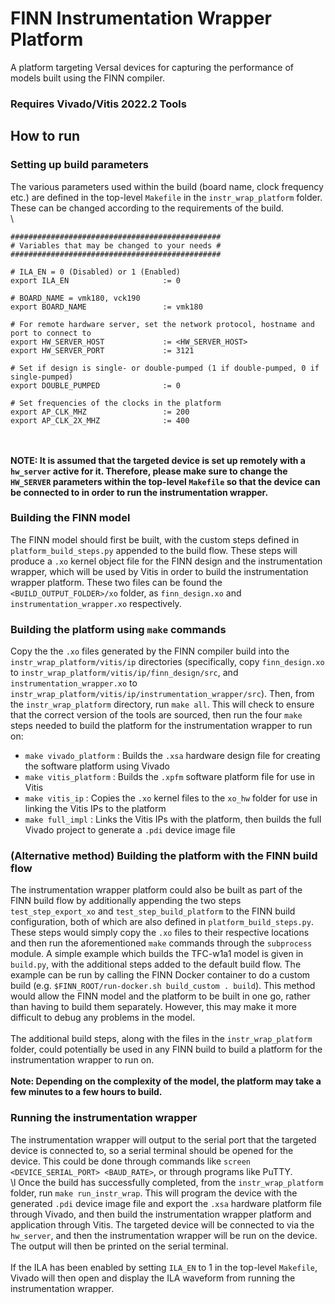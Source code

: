 # FINN Instrumentation Wrapper Platform
A platform targeting Versal devices for capturing the performance of models built using the FINN compiler.

### **Requires Vivado/Vitis 2022.2 Tools**

## How to run

### Setting up build parameters
The various parameters used within the build (board name, clock frequency etc.) are defined in the top-level `Makefile` in the `instr_wrap_platform` folder. These can be changed according to the requirements of the build. \
\
```
###############################################
# Variables that may be changed to your needs #
###############################################

# ILA_EN = 0 (Disabled) or 1 (Enabled)
export ILA_EN                     := 0

# BOARD_NAME = vmk180, vck190
export BOARD_NAME                 := vmk180

# For remote hardware server, set the network protocol, hostname and port to connect to
export HW_SERVER_HOST             := <HW_SERVER_HOST>
export HW_SERVER_PORT             := 3121

# Set if design is single- or double-pumped (1 if double-pumped, 0 if single-pumped)
export DOUBLE_PUMPED              := 0

# Set frequencies of the clocks in the platform
export AP_CLK_MHZ                 := 200
export AP_CLK_2X_MHZ              := 400
```
\
\
**NOTE: It is assumed that the targeted device is set up remotely with a `hw_server` active for it. Therefore, please make sure to change the `HW_SERVER` parameters within the top-level `Makefile` so that the device can be connected to in order to run the instrumentation wrapper.**

### Building the FINN model
The FINN model should first be built, with the custom steps defined in `platform_build_steps.py` appended to the build flow. These steps will produce a `.xo` kernel object file for the FINN design and the instrumentation wrapper, which will be used by Vitis in order to build the instrumentation wrapper platform. These two files can be found the `<BUILD_OUTPUT_FOLDER>/xo` folder, as `finn_design.xo` and `instrumentation_wrapper.xo` respectively.

### Building the platform using `make` commands
Copy the the `.xo` files generated by the FINN compiler build into the `instr_wrap_platform/vitis/ip` directories (specifically, copy `finn_design.xo` to `instr_wrap_platform/vitis/ip/finn_design/src`, and `instrumentation_wrapper.xo` to `instr_wrap_platform/vitis/ip/instrumentation_wrapper/src`). Then, from the `instr_wrap_platform` directory, run `make all`. This will check to ensure that the correct version of the tools are sourced, then run the four `make` steps needed to build the platform for the instrumentation wrapper to run on:
* `make vivado_platform` : Builds the `.xsa` hardware design file for creating the software platform using Vivado
* `make vitis_platform`  : Builds the `.xpfm` software platform file for use in Vitis
* `make vitis_ip`        : Copies the `.xo` kernel files to the `xo_hw` folder for use in linking the Vitis IPs to the platform
* `make full_impl`       : Links the Vitis IPs with the platform, then builds the full Vivado project to generate a `.pdi` device image file

### (Alternative method) Building the platform with the FINN build flow
The instrumentation wrapper platform could also be built as part of the FINN build flow by additionally appending the two steps `test_step_export_xo` and `test_step_build_platform` to the FINN build configuration, both of which are also defined in `platform_build_steps.py`. These steps would simply copy the `.xo` files to their respective locations and then run the aforementioned `make` commands through the `subprocess` module. A simple example which builds the TFC-w1a1 model is given in `build.py`, with the additional steps added to the default build flow. The example can be run by calling the FINN Docker container to do a custom build (e.g. `$FINN_ROOT/run-docker.sh build_custom . build`). This method would allow the FINN model and the platform to be built in one go, rather than having to build them separately. However, this may make it more difficult to debug any problems in the model. \
\
The additional build steps, along with the files in the `instr_wrap_platform` folder, could potentially be used in any FINN build to build a platform for the instrumentation wrapper to run on.\
\
**Note: Depending on the complexity of the model, the platform may take a few minutes to a few hours to build.**

### Running the instrumentation wrapper
The instrumentation wrapper will output to the serial port that the targeted device is connected to, so a serial terminal should be opened for the device. This could be done through commands like `screen <DEVICE_SERIAL_PORT> <BAUD_RATE>`, or through programs like PuTTY. \
\l
Once the build has successfully completed, from the `instr_wrap_platform` folder, run `make run_instr_wrap`. This will program the device with the generated `.pdi` device image file and export the `.xsa` hardware platform file through Vivado, and then build the instrumentation wrapper platform and application through Vitis. The targeted device will be connected to via the `hw_server`, and then the instrumentation wrapper will be run on the device. The output will then be printed on the serial terminal. \
\
If the ILA has been enabled by setting `ILA_EN` to 1 in the top-level `Makefile`, Vivado will then open and display the ILA waveform from running the instrumentation wrapper.
